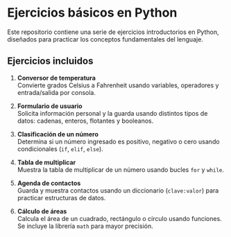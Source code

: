 # Ejercicios básicos en Python 

Este repositorio contiene una serie de ejercicios introductorios en Python, diseñados para practicar los conceptos fundamentales del lenguaje.

## Ejercicios incluidos

1. **Conversor de temperatura**  
   Convierte grados Celsius a Fahrenheit usando variables, operadores y entrada/salida por consola.

2. **Formulario de usuario**  
   Solicita información personal y la guarda usando distintos tipos de datos: cadenas, enteros, flotantes y booleanos.

3. **Clasificación de un número**  
   Determina si un número ingresado es positivo, negativo o cero usando condicionales (`if`, `elif`, `else`).

4. **Tabla de multiplicar**  
   Muestra la tabla de multiplicar de un número usando bucles `for` y `while`.

5. **Agenda de contactos**  
   Guarda y muestra contactos usando un diccionario (`clave:valor`) para practicar estructuras de datos.

6. **Cálculo de áreas**  
   Calcula el área de un cuadrado, rectángulo o círculo usando funciones. Se incluye la librería `math` para mayor precisión.
